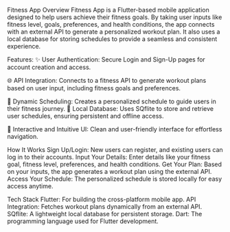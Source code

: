 Fitness App
Overview
Fitness App is a Flutter-based mobile application designed to help users achieve their fitness goals. By taking user inputs like fitness level, goals, preferences, and health conditions, the app connects with an external API to generate a personalized workout plan. It also uses a local database for storing schedules to provide a seamless and consistent experience.

Features:
✨ User Authentication:
Secure Login and Sign-Up pages for account creation and access.

🌐 API Integration:
Connects to a fitness API to generate workout plans based on user input, including fitness goals and preferences.

📅 Dynamic Scheduling:
Creates a personalized schedule to guide users in their fitness journey.
💾 Local Database:
Uses SQflite to store and retrieve user schedules, ensuring persistent and offline access.

🎨 Interactive and Intuitive UI:
Clean and user-friendly interface for effortless navigation.

How It Works
Sign Up/Login:
New users can register, and existing users can log in to their accounts.
Input Your Details:
Enter details like your fitness goal, fitness level, preferences, and health conditions.
Get Your Plan:
Based on your inputs, the app generates a workout plan using the external API.
Access Your Schedule:
The personalized schedule is stored locally for easy access anytime.

Tech Stack
Flutter: For building the cross-platform mobile app.
API Integration: Fetches workout plans dynamically from an external API.
SQflite: A lightweight local database for persistent storage.
Dart: The programming language used for Flutter development.
